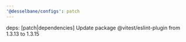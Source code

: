```yaml
---
'@desselbane/configs': patch
---
```


deps: [patch|dependencies] Update package @vitest/eslint-plugin from 1.3.13 to 1.3.15
